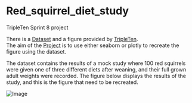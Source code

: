 # Red_squirrel_diet_study
TripleTen Sprint 8 project

There is a [Dataset](https://github.com/ravtsen/Red_squirrel_diet_study/blob/main/squirrel_diet.csv) and a figure provided by [TripleTen](tripleten.com).<br/> 
The aim of the [Project](https://github.com/ravtsen/Red_squirrel_diet_study/blob/main/Red_squirell_diet_study.ipynb) is to use either seaborn or plotly to recreate the figure using the dataset.<br/>

The dataset contains the results of a mock study where 100 red squirrels were given one of three different diets after weaning, and their full grown adult weights were recorded. The figure below displays the results of the study, and this is the figure that need to be recreated.

![Image](https://github.com/ravtsen/Red_squirrel_diet_study/assets/159689632/20973932-bf17-4554-ba51-69b856fc2141)

